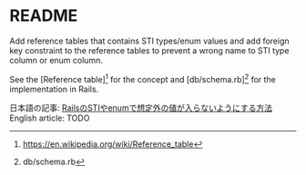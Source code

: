 # README

Add reference tables that contains STI types/enum values and add foreign key constraint to the reference tables to prevent a wrong name to STI type column or enum column.

See the [Reference table][^reference_table] for the concept and [db/schema.rb][^schema.rb] for the implementation in Rails.

[^reference_table]: https://en.wikipedia.org/wiki/Reference_table
[^schema.rb]: db/schema.rb

日本語の記事: [RailsのSTIやenumで想定外の値が入らないようにする方法](https://qiita.com/hanachin_/items/f788f8cc7e20d2dfc665)
English article: TODO
